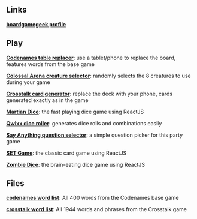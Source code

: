 ## Links

[**boardgamegeek profile**](https://www.boardgamegeek.com/user/cardflopper)

## Play

[**Codenames table replacer**](codenames): use a tablet/phone to replace the board, features words from the base game

[**Colossal Arena creature selector**](colossalarena): randomly selects the 8 creatures to use during your game

[**Crosstalk card generator**](crosstalk): replace the deck with your phone, cards generated exactly as in the game

[**Martian Dice**](martiandice): the fast playing dice game using ReactJS

[**Qwixx dice roller**](qwixx): generates dice rolls and combinations easily

[**Say Anything question selector**](sayanything): a simple question picker for this party game

[**SET Game**](set): the classic card game using ReactJS

[**Zombie Dice**](zombiedice): the brain-eating dice game using ReactJS

## Files
[**codenames word list**](codenames/codenames_words.txt): All 400 words from the Codenames base game 

[**crosstalk word list**](crosstalk/resources/words.txt): All 1944 words and phrases from the Crosstalk game 

